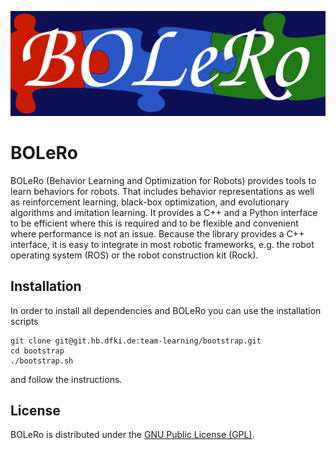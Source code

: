 ![BOLeRo](doc/source/_static/logo.svg)


# BOLeRo

BOLeRo (Behavior Learning and Optimization for Robots) provides tools to learn
behaviors for robots. That includes behavior representations as well as
reinforcement learning, black-box optimization, and evolutionary algorithms and
imitation learning. It provides a C++ and a Python interface to be efficient
where this is required and to be flexible and convenient where performance is
not an issue. Because the library provides a C++ interface, it is easy to
integrate in most robotic frameworks, e.g. the robot operating system (ROS) or
the robot construction kit (Rock).


## Installation

In order to install all dependencies and BOLeRo you can use the installation
scripts

    git clone git@git.hb.dfki.de:team-learning/bootstrap.git
    cd bootstrap
    ./bootstrap.sh

and follow the instructions.


## License

BOLeRo is distributed under the [GNU Public License (GPL)](https://www.gnu.org/licenses/gpl.html).
